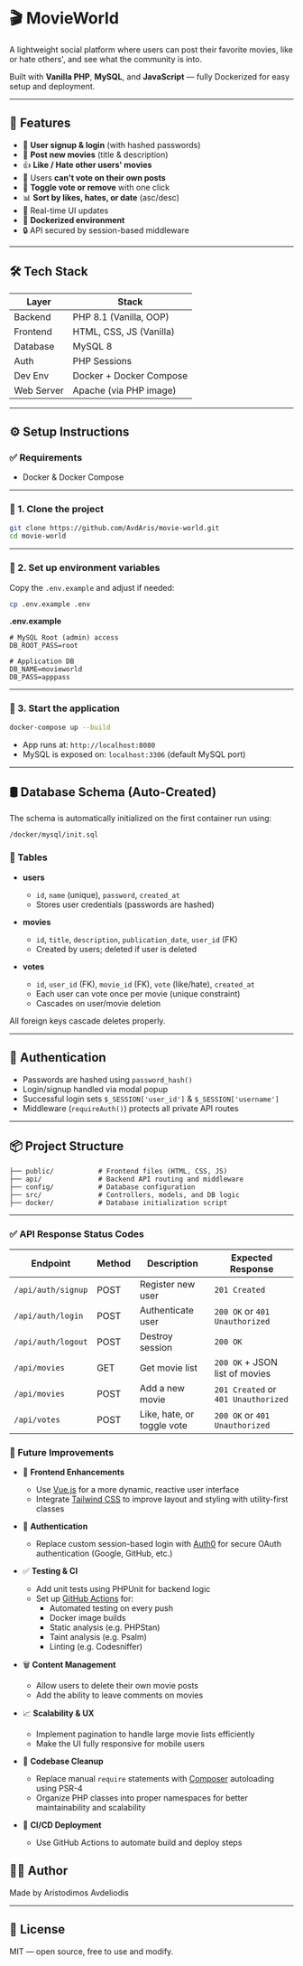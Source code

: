 # 🎬 MovieWorld

A lightweight social platform where users can post their favorite movies, like or hate others', and see what the community is into.

Built with **Vanilla PHP**, **MySQL**, and **JavaScript** — fully Dockerized for easy setup and deployment.

---

## 🌟 Features

- 📝 **User signup & login** (with hashed passwords)
- 🎥 **Post new movies** (title & description)
- 👍 **Like / Hate other users' movies**
- 🚫 Users **can't vote on their own posts**
- 🔁 **Toggle vote or remove** with one click
- 📊 **Sort by likes, hates, or date** (asc/desc)
- 🎯 Real-time UI updates
- 🐳 **Dockerized environment**
- 🔒 API secured by session-based middleware

---

## 🛠️ Tech Stack

| Layer       | Stack                 |
|-------------|------------------------|
| Backend     | PHP 8.1 (Vanilla, OOP) |
| Frontend    | HTML, CSS, JS (Vanilla) |
| Database    | MySQL 8                |
| Auth        | PHP Sessions           |
| Dev Env     | Docker + Docker Compose |
| Web Server  | Apache (via PHP image) |

---

## ⚙️ Setup Instructions

### ✅ Requirements

- Docker & Docker Compose

---

### 📁 1. Clone the project

```bash
git clone https://github.com/AvdAris/movie-world.git
cd movie-world
```

---

### 📝 2. Set up environment variables

Copy the `.env.example` and adjust if needed:

```bash
cp .env.example .env
```

**.env.example**

```env
# MySQL Root (admin) access
DB_ROOT_PASS=root

# Application DB
DB_NAME=movieworld
DB_PASS=apppass
```

---

### 🐳 3. Start the application

```bash
docker-compose up --build
```

- App runs at: `http://localhost:8080`
- MySQL is exposed on: `localhost:3306` (default MySQL port)

---

## 🛢️ Database Schema (Auto-Created)

The schema is automatically initialized on the first container run using:

```text
/docker/mysql/init.sql
```

### 🔹 Tables

- **users**
  - `id`, `name` (unique), `password`, `created_at`
  - Stores user credentials (passwords are hashed)

- **movies**
  - `id`, `title`, `description`, `publication_date`, `user_id` (FK)
  - Created by users; deleted if user is deleted

- **votes**
  - `id`, `user_id` (FK), `movie_id` (FK), `vote` (like/hate), `created_at`
  - Each user can vote once per movie (unique constraint)
  - Cascades on user/movie deletion

All foreign keys cascade deletes properly.

---

## 🔐 Authentication

- Passwords are hashed using `password_hash()`
- Login/signup handled via modal popup
- Successful login sets `$_SESSION['user_id']` & `$_SESSION['username']`
- Middleware (`requireAuth()`) protects all private API routes

---

## 📦 Project Structure

```text
├── public/           # Frontend files (HTML, CSS, JS)
├── api/              # Backend API routing and middleware
├── config/           # Database configuration
├── src/              # Controllers, models, and DB logic
├── docker/           # Database initialization script

```

---

### ✅ API Response Status Codes

| Endpoint            | Method | Description                 | Expected Response                           |
|---------------------|--------|-----------------------------|---------------------------------------------|
| `/api/auth/signup`  | POST   | Register new user           | `201 Created`                               |
| `/api/auth/login`   | POST   | Authenticate user           | `200 OK` or `401 Unauthorized`              |
| `/api/auth/logout`  | POST   | Destroy session             | `200 OK`                                    |
| `/api/movies`       | GET    | Get movie list              | `200 OK` + JSON list of movies              |
| `/api/movies`       | POST   | Add a new movie             | `201 Created` or `401 Unauthorized`         |
| `/api/votes`        | POST   | Like, hate, or toggle vote  | `200 OK` or `401 Unauthorized`              |


### 🚀 Future Improvements

- 💅 **Frontend Enhancements**
  - Use [Vue.js](https://vuejs.org/) for a more dynamic, reactive user interface
  - Integrate [Tailwind CSS](https://tailwindcss.com/) to improve layout and styling with utility-first classes

- 🔐 **Authentication**
  - Replace custom session-based login with [Auth0](https://auth0.com/) for secure OAuth authentication (Google, GitHub, etc.)

- ✅ **Testing & CI**
  - Add unit tests using PHPUnit for backend logic
  - Set up [GitHub Actions](https://github.com/features/actions) for:
    - Automated testing on every push
    - Docker image builds
    - Static analysis (e.g. PHPStan)
    - Taint analysis (e.g. Psalm)
    - Linting (e.g. Codesniffer) 

- 🗑️ **Content Management**
  - Allow users to delete their own movie posts
  - Add the ability to leave comments on movies

- 📈 **Scalability & UX**
  - Implement pagination to handle large movie lists efficiently
  - Make the UI fully responsive for mobile users
  
- 🧹 **Codebase Cleanup**
  - Replace manual `require` statements with [Composer](https://getcomposer.org/) autoloading using PSR-4
  - Organize PHP classes into proper namespaces for better maintainability and scalability

- 🚀 **CI/CD Deployment**
  - Use GitHub Actions to automate build and deploy steps

## 👨‍💻 Author

Made by Aristodimos Avdeliodis

---

## 📜 License

MIT — open source, free to use and modify.
